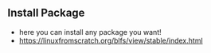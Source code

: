 ## Install Package
- here you can install any package you want!
- https://linuxfromscratch.org/blfs/view/stable/index.html